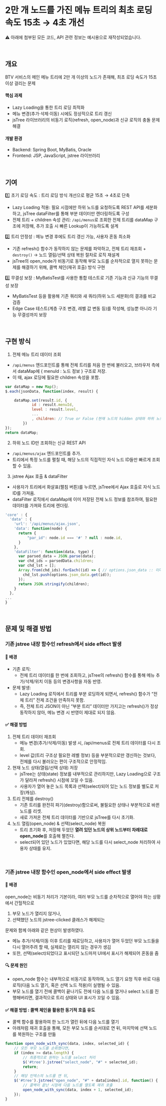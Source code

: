 # 2만 개 노드를 가진 메뉴 트리의 최초 로딩 속도 15초 → 4초 개선
⚠️ 아래에 첨부된 모든 코드, API 관련 정보는 예시용으로 재작성되었습니다.

<br>

## 개요
BTV 서비스의 메인 메뉴 트리에 2만 개 이상의 노드가 존재해, 최초 로딩 속도가 15초 이상 걸리는 문제

#### 핵심 과제
- Lazy Loading을 통한 트리 로딩 최적화
- 메뉴 변경(추가·삭제·이동) 시에도 정상적으로 트리 갱신
- jsTree 라이브러리의 비동기 로직(refresh, open_node)과 신규 로직의 충돌 문제 해결

#### 개발 환경
- Backend: Spring Boot, MyBatis, Oracle
- Frontend: JSP, JavaScript, jstree 라이브러리

<br>

## 기여
1️⃣ 초기 로딩 속도 : 트리 로딩 방식 개선으로 평균 15초 → 4초로 단축
- Lazy Loading 적용: 필요 시점에만 하위 노드를 요청하도록 REST API를 세분화하고, jsTree dataFilter를 통해 부분 데이터만 렌더링하도록 구성
- 전체 트리 + children 속성 관리: `/api/menus`로 조회한 전체 트리를 dataMap 구조에 저장해, 추가 호출 시 빠른 Lookup이 가능하도록 설계

2️⃣ 트리 안정성 : 메뉴 변경 후에도 트리 갱신 가능, 사용자 혼동 최소화
- 기존 refresh() 함수가 동작하지 않는 문제를 파악하고, 전체 트리 재조회 + `destroy()` → 노드 열림/선택 상태 복원 절차로 로직 재설계
- jsTree의 open_node가 비동기로 동작해 부모 노드를 순차적으로 열지 못하는 문제를 해결하기 위해, 콜백 체인(재귀 호출) 방식 구현

3️⃣ 무결성 보장 : MyBatisTest를 사용한 통합 테스트로 기존 기능과 신규 기능의 무결성 보장
- MyBatisTest 등을 활용해 기존 쿼리와 새 쿼리(하위 노드 세분화)의 결과를 비교 검증
- Edge Case 테스트(계층 구조 변경, 레벨 값 변동 등)를 작성해, 성능뿐 아니라 기능 무결성까지 보장

<br>

## 구현 방식
1.	전체 메뉴 트리 데이터 조회
- `/api/menus` 엔드포인트를 통해 전체 트리를 처음 한 번에 불러오고, 브라우저 측에서 dataMap에 { menuId : 노드 정보 } 구조로 저장.
- 이 때, ajax 로딩에 필요한 children 속성을 포함.
```javascript
var dataMap = new Map();
$.each(jsonData, function(index, result) {

    dataMap.set(result.id, {
            id : result.menuId,
            level : result.level,
            ...
            , children: // True or False (현재 노드의 hidden 상태와 하위 노드의 개수에 따라 조건부로 정해짐)
        })
});
return dataMap;
```
2.	하위 노드 ID만 조회하는 신규 REST API
- `/api/menus/ajax` 엔드포인트를 추가.
- 트리에서 특정 노드를 펼칠 때, 해당 노드의 직접적인 자식 노드 ID들만 빠르게 조회할 수 있음.
3.	jstree Ajax 호출 & dataFilter
- 사용자가 트리에서 화살표(펼침 버튼)를 누르면, jsTree에서 Ajax 호출로 자식 노드 ID를 가져옴.
- dataFilter 로직에서 dataMap에 이미 저장된 전체 노드 정보를 참조하여, 필요한 데이터를 가져와 트리에 렌더링.
```javascript
'core' : {
  'data' : {
    'url': '/api/menus/ajax.json',
    'data': function(node) {
      return {
          "par_id": node.id === '#' ? null : node.id,
      }
    },
    'dataFilter': function(data, type) {
      var parsed_data = JSON.parse(data);
      var chd_ids = parsedData.children;
      var chd_lst = [];
      Array.from(chd_ids).forEach((id) => { // options.json_data :: 이미 저장된 전체 노드 정보
        chd_lst.push(options.json_data.get(id));
      });
      return JSON.stringify(children);
    }
  },
...
}
```

<br>

## 문제 및 해결 방법
### 기존 jstree 내장 함수인 refresh에서 side effect 발생
#### 📖 배경
- 기존 로직:
    - 전체 트리 데이터를 한 번에 조회하고, jsTree의 refresh() 함수를 통해 메뉴 추가/삭제/위치 이동 등의 변경사항을 자동 반영.
- 문제 발생:
    - Lazy Loading 로직에서 트리를 부분 로딩하게 되면서, refresh() 함수가 “전체 트리” 전제 조건을 만족하지 못함.
    - 즉, 전체 트리 JSON이 아닌 “부분 트리” 데이터만 가지고는 refresh()가 정상 동작하지 않아, 메뉴 변경 시 반영이 제대로 되지 않음.

#### ✅ 해결 방법
1.	전체 트리 데이터 재조회
    - 메뉴 변경(추가/삭제/이동) 발생 시, /api/menus로 전체 트리 데이터를 다시 조회.
    - level 값(트리 구조상 필요한 레벨 정보) 등을 부분적으로만 갱신하는 것보다, 전체를 다시 불러오는 편이 구조적으로 안정적임.
2.	현재 노드 상태(열림/선택 상태) 저장
    - jsTree는 상태(state) 정보를 내부적으로 관리하지만, Lazy Loading으로 구조가 달라져 refresh() 시점에 꼬일 수 있음.
    - 사용자가 열어 놓은 노드 목록과 선택(select)되어 있는 노드 정보를 별도로 저장(캐싱).
3.	트리 전체를 destroy()
    - 기존 트리를 완전히 파기(destroy)함으로써, 불필요한 상태나 부분적으로 바뀐 노드를 리셋.
    - 새로 가져온 전체 트리 데이터를 기반으로 jsTree를 다시 초기화.
4.	노드 열림(open_node) & 선택(select_node) 복원
    - 트리 초기화 후, 저장해 두었던 **열려 있던 노드의 상위 노드부터 차례대로 open_node**를 호출해 펼친다.
    - select되어 있던 노드가 있었다면, 해당 노드를 다시 select_node 처리하여 사용자 상태를 유지.

<br>

### 기존 jstree 내장 함수인 open_node에서 side effect 발생
#### 📖 배경
open_node는 비동기 처리가 기본이라, 여러 부모 노드를 순차적으로 열어야 하는 상황에서 간헐적으로

1.	부모 노드가 열리지 않거나,
2.	선택했던 노드의 jstree-clicked 클래스가 해제되는

문제와 함께 아래와 같은 현상이 발생하였다.
- 메뉴 추가/삭제/이동 이후 트리를 재로딩하고, 사용자가 열어 두었던 부모 노드들을 다시 열어주려 할 때,
실제로는 열리지 않는 경우가 생김
- 또한, 선택(select)되었다고 표시되던 노드마저 UI에서 표시가 해제되어 혼동을 줌

#### 🔍 문제 원인
- open_node 함수는 내부적으로 비동기로 동작하여, 노드 열기 요청 직후 바로 다음 로직(다음 노드 열기, 혹은 선택 노드 적용)이 실행될 수 있음.
- 부모 노드를 열기 전에 콜백이 끝나기도 전에 다음 노드를 열거나 select 노드를 진행해버리면, 결과적으로 트리 상태와 UI 표시가 꼬일 수 있음.

#### ✅ 해결 방법 : 콜백 체인을 활용한 동기적 호출 유도
- 콜백 함수를 활용하여 한 노드가 열린 뒤에 다음 노드를 열기
- 아래처럼 재귀 호출을 통해, 모든 부모 노드를 순서대로 연 뒤, 마지막에 선택 노드를 복원하는 구조를 만듦
```javascript
function open_node_with_sync(data, index, selected_id) {
    // 모든 부모 노드를 순회했다면,
    if (index >= data.length) {
        // 최종적으로 원하는 노드를 select 처리
        $('#tree').jstree("select_node", "#" + selected_id);
        return;
    }
    // 해당 인덱스의 노드를 연 뒤,
    $('#tree').jstree("open_node", "#" + data[index].id, function() {
        // 콜백이 끝난 시점에 다음 노드를 열도록 재귀 호출
        open_node_with_sync(data, index + 1, selected_id);
    });
}
```
